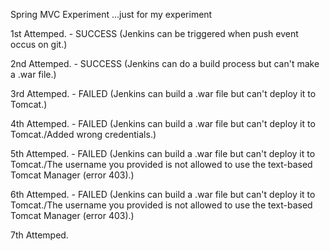Spring MVC Experiment ...just for my experiment

1st Attemped. - SUCCESS (Jenkins can be triggered when push event occus on git.)

2nd Attemped. - SUCCESS (Jenkins can do a build process but can't make a .war file.)

3rd Attemped. - FAILED (Jenkins can build a .war file but can't deploy it to Tomcat.)

4th Attemped. - FAILED (Jenkins can build a .war file but can't deploy it to Tomcat./Added wrong credentials.)

5th Attemped. - FAILED (Jenkins can build a .war file but can't deploy it to Tomcat./The username you provided is not allowed to use the text-based Tomcat Manager (error 403).)

6th Attemped. - FAILED (Jenkins can build a .war file but can't deploy it to Tomcat./The username you provided is not allowed to use the text-based Tomcat Manager (error 403).)

7th Attemped.

